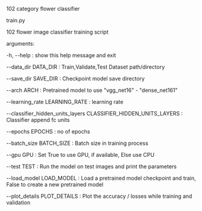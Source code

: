 102 category flower classifier


train.py

102 flower image classifier training script

arguments:

  -h, --help :           show this help message and exit

  --data_dir DATA_DIR :  Train,Validate,Test Dataset path/directory

  --save_dir SAVE_DIR :  Checkpoint model save directory

  --arch ARCH      :     Pretrained model to use "vgg_net16" - "dense_net161"

  --learning_rate LEARNING_RATE : learning rate

  --classifier_hidden_units_layers CLASSIFIER_HIDDEN_UNITS_LAYERS : Classifier append fc units

  --epochs EPOCHS    :   no of epochs

  --batch_size BATCH_SIZE : Batch size in training process

  --gpu GPU       :     Set True to use GPU, if available, Else use CPU

  --test TEST     :      Run the model on test images and print the parameters

  --load_model LOAD_MODEL : Load a pretrained model checkpoint and train, False to create a new pretrained model

  --plot_details PLOT_DETAILS : Plot the accuracy / losses while training and validation